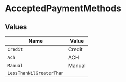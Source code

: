 # AcceptedPaymentMethods


## Values

| Name                     | Value                    |
| ------------------------ | ------------------------ |
| `Credit`                 | Credit                   |
| `Ach`                    | ACH                      |
| `Manual`                 | Manual                   |
| `LessThanNilGreaterThan` | <nil>                    |